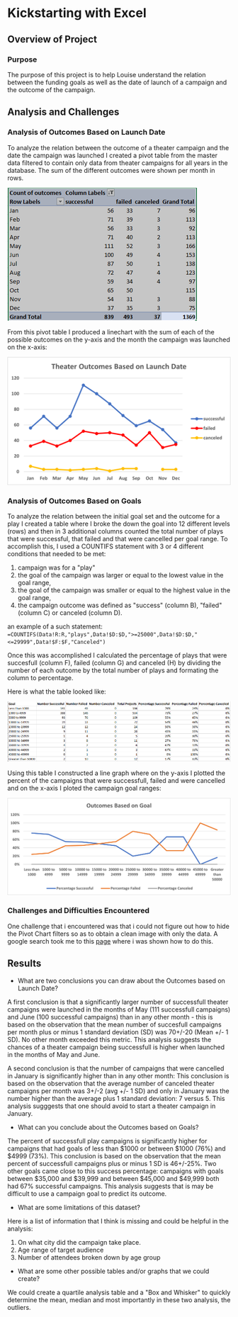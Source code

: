# Kickstarting with Excel

## Overview of Project

### Purpose
The purpose of this project is to help Louise understand the relation between the funding goals as well as the date of launch of a campaign and the outcome of the campaign.

## Analysis and Challenges

### Analysis of Outcomes Based on Launch Date
To analyze the relation between the outcome of a theater campaign and the date the campaign was launched I created a pivot table from the master data filtered to contain only data from theater campaigns for all years in the database.  The sum of the different outcomes were shown per month in rows.

![](resources/Table-theater-outcomes.PNG)

From this pivot table I produced a linechart with the sum of each of the possible outcomes on the y-axis and the month the campaign was launched on the x-axis:

![](resources/Theater_Outcomes_vs_Launch.png)

### Analysis of Outcomes Based on Goals
To analyze the relation between the initial goal set and the outcome for a play I created a table where I broke the down the goal into 12 different levels (rows) and then in 3 additional columns counted the total number of plays that were successful, that failed and that were cancelled per goal range.  To accomplish this, I used a COUNTIFS statement with 3 or 4 different conditions that needed to be met: 

1. campaign was for a "play" 
2. the goal of the campaign was larger or equal to the lowest value in the goal range, 
3. the goal of the campaign was smaller or equal to the highest value in the goal range,
4. the campaign outcome was defined as "success" (column B), "failed" (column C) or canceled (column D).

an example of a such statement: ```=COUNTIFS(Data!R:R,"plays",Data!$D:$D,">=25000",Data!$D:$D,"<=29999",Data!$F:$F,"Canceled")```

Once this was accomplished I calculated the percentage of plays that were succesfull (column F), failed (column G) and canceled (H) by dividing the number of each outcome by the total number of plays and formating the column to percentage.

Here is what the table looked like:

![](/resources/Table-outcomes-goals.PNG)

Using this table I constructed a line graph where on the y-axis I plotted the percent of the campaigns that were successfull, failed and were cancelled and on the x-axis I ploted the campaign goal ranges:

![](resources/Outcomes_vs_Goals.png)


### Challenges and Difficulties Encountered
One challenge that i encountered was that i could not figure out how to hide the Pivot Chart filters so as to obtain a clean image with only the data.
A google search took me to this [page](https://excellenttips.wordpress.com/2014/07/14/hide-pivot-chart-filters/) where i was shown how to do this.

## Results

- What are two conclusions you can draw about the Outcomes based on Launch Date?

A first conclusion is that a significantly larger number of successfull theater campaigns were launched in the months of May (111 successfull campaigns) and June (100 successful campaigns) than in any other month - this is based on the observation that the mean number of succesfull campaigns per month plus or minus 1 standard deviation (SD) was 70+/-20 (Mean +/- 1 SD). No other month exceeded this metric. This analysis suggests the chances of a theater campaign being successfull is higher when launched in the months of May and June.

A second conclusion is that the number of campaigns that were cancelled in January is significantly higher than in any other month: This conclusion is based on the observation that the average number of canceled theater campaigns per month was 3+/-2 (avg +/- 1 SD) and only in January was the number higher than the average plus 1 standard deviation: 7 versus 5.  This analysis sugggests that one should avoid to start a theater campaign in January.

- What can you conclude about the Outcomes based on Goals?

The percent of successfull play campaigns is significantly higher for campaigns that had goals of less than $1000 or between $1000 (76%) and $4999 (73%).  This conclusion is based on the observation that the mean percent of successfull campaigns plus or minus 1 SD is 46+/-25%.  Two other goals came close to this success percentage: campaigns with goals between $35,000 and $39,999 and between $45,000 and $49,999 both had 67% successful campaigns. This analysis suggests that is may be difficult to use a campaign goal to predict its outcome.

- What are some limitations of this dataset?

Here is a list of information that I think is missing and could be helpful in the analysis:
1) On what city did the campaign take place.
2) Age range of target audience
3) Number of attendees broken down by age group

- What are some other possible tables and/or graphs that we could create?

We could create a quartile analysis table and a "Box and Whisker" to quickly determine the mean, median and most importantly in these two analysis, the outliers.


